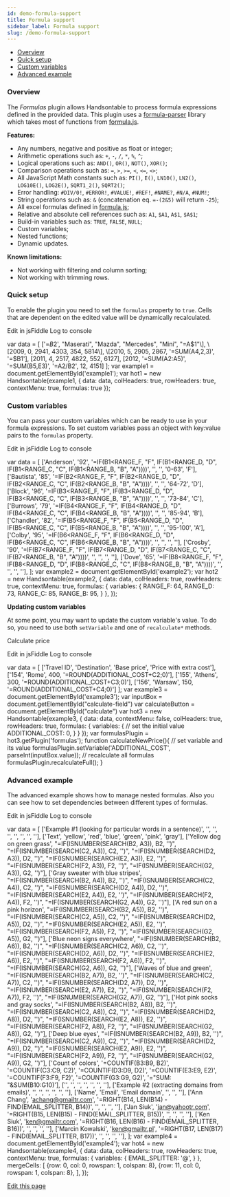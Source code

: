 ```yaml
---
id: demo-formula-support
title: Formula support
sidebar_label: Formula support
slug: /demo-formula-support
---
```


*   [Overview](#overview)
*   [Quick setup](#setup)
*   [Custom variables](#custom-variables)
*   [Advanced example](#advanced-example)

### Overview

The _Formulas_ plugin allows Handsontable to process formula expressions defined in the provided data. This plugin uses a [formula-parser](https://github.com/handsontable/formula-parser) library which takes most of functions from [formula.js](https://github.com/handsontable/formula.js).

**Features:**

*   Any numbers, negative and positive as float or integer;
*   Arithmetic operations such as: `+`, `-`, `/`, `*`, `%`, `^`;
*   Logical operations such as: `AND()`, `OR()`, `NOT()`, `XOR()`;
*   Comparison operations such as: `=`, `>`, `>=`, `<`, `<=`, `<>`;
*   All JavaScript Math constants such as: `PI()`, `E()`, `LN10()`, `LN2()`, `LOG10E()`, `LOG2E()`, `SQRT1_2()`, `SQRT2()`;
*   Error handling: `#DIV/0!`, `#ERROR!`, `#VALUE!`, `#REF!`, `#NAME?`, `#N/A`, `#NUM!`;
*   String operations such as: `&` (concatenation eq. `=-(2&5)` will return `-25`);
*   All excel formulas defined in [formula.js](https://github.com/handsontable/formula.js);
*   Relative and absolute cell references such as: `A1`, `$A1`, `A$1`, `$A$1`;
*   Build-in variables such as: `TRUE`, `FALSE`, `NULL`;
*   Custom variables;
*   Nested functions;
*   Dynamic updates.

**Known limitations:**

*   Not working with filtering and column sorting;
*   Not working with trimming rows.

### Quick setup

To enable the plugin you need to set the `formulas` property to `true`. Cells that are dependent on the edited value will be dynamically recalculated.

Edit in jsFiddle Log to console

var data = \[ \['=$B$2', "Maserati", "Mazda", "Mercedes", "Mini", "=A$1"\], \[2009, 0, 2941, 4303, 354, 5814\], \[2010, 5, 2905, 2867, '=SUM(A4,2,3)', '=$B1'\], \[2011, 4, 2517, 4822, 552, 6127\], \[2012, '=SUM(A2:A5)', '=SUM(B5,E3)', '=A2/B2', 12, 4151\] \]; var example1 = document.getElementById('example1'); var hot1 = new Handsontable(example1, { data: data, colHeaders: true, rowHeaders: true, contextMenu: true, formulas: true });

### Custom variables

You can pass your custom variables which can be ready to use in your formula expressions. To set custom variables pass an object with key:value pairs to the `formulas` property.

Edit in jsFiddle Log to console

var data = \[ \['Anderson', '92', '=IF(B1<RANGE\_F, "F", IF(B1<RANGE\_D, "D", IF(B1<RANGE\_C, "C", IF(B1<RANGE\_B, "B", "A"))))', '', '', '0-63', 'F'\], \['Bautista', '85', '=IF(B2<RANGE\_F, "F", IF(B2<RANGE\_D, "D", IF(B2<RANGE\_C, "C", IF(B2<RANGE\_B, "B", "A"))))', '', '', '64-72', 'D'\], \['Block', '96', '=IF(B3<RANGE\_F, "F", IF(B3<RANGE\_D, "D", IF(B3<RANGE\_C, "C", IF(B3<RANGE\_B, "B", "A"))))', '', '', '73-84', 'C'\], \['Burrows', '79', '=IF(B4<RANGE\_F, "F", IF(B4<RANGE\_D, "D", IF(B4<RANGE\_C, "C", IF(B4<RANGE\_B, "B", "A"))))', '', '', '85-94', 'B'\], \['Chandler', '82', '=IF(B5<RANGE\_F, "F", IF(B5<RANGE\_D, "D", IF(B5<RANGE\_C, "C", IF(B5<RANGE\_B, "B", "A"))))', '', '', '95-100', 'A'\], \['Colby', '95', '=IF(B6<RANGE\_F, "F", IF(B6<RANGE\_D, "D", IF(B6<RANGE\_C, "C", IF(B6<RANGE\_B, "B", "A"))))', '', '', '', ''\], \['Crosby', '90', '=IF(B7<RANGE\_F, "F", IF(B7<RANGE\_D, "D", IF(B7<RANGE\_C, "C", IF(B7<RANGE\_B, "B", "A"))))', '', '', '', ''\], \['Dove', '65', '=IF(B8<RANGE\_F, "F", IF(B8<RANGE\_D, "D", IF(B8<RANGE\_C, "C", IF(B8<RANGE\_B, "B", "A"))))', '', '', '', ''\], \]; var example2 = document.getElementById('example2'); var hot2 = new Handsontable(example2, { data: data, colHeaders: true, rowHeaders: true, contextMenu: true, formulas: { variables: { RANGE\_F: 64, RANGE\_D: 73, RANGE\_C: 85, RANGE\_B: 95, } }, });

**Updating custom variables**

At some point, you may want to update the custom variable's value. To do so, you need to use both `setVariable` and one of `recalculate*` methods.

 Calculate price

Edit in jsFiddle Log to console

var data = \[ \['Travel ID', 'Destination', 'Base price', 'Price with extra cost'\], \['154', 'Rome', 400, '=ROUND(ADDITIONAL\_COST+C2;0)'\], \['155', 'Athens', 300, '=ROUND(ADDITIONAL\_COST+C3;0)'\], \['156', 'Warsaw', 150, '=ROUND(ADDITIONAL\_COST+C4;0)'\] \]; var example3 = document.getElementById('example3'); var inputBox = document.getElementById("calculate-field") var calculateButton = document.getElementById("calculate") var hot3 = new Handsontable(example3, { data: data, contextMenu: false, colHeaders: true, rowHeaders: true, formulas: { variables: { // set the initial value ADDITIONAL\_COST: 0, } } }); var formulasPlugin = hot3.getPlugin('formulas'); function calculateNewPrice(){ // set variable and its value formulasPlugin.setVariable('ADDITIONAL\_COST', parseInt(inputBox.value)); // recalculate all formulas formulasPlugin.recalculateFull(); }

### Advanced example

The advanced example shows how to manage nested formulas. Also you can see how to set dependencies between different types of formulas.

Edit in jsFiddle Log to console

var data = \[ \['Example #1 (looking for particular words in a sentence)', '', '', '', '', '', '', ''\], \['Text', 'yellow', 'red', 'blue', 'green', 'pink', 'gray'\], \['Yellow dog on green grass', "=IF(ISNUMBER(SEARCH(B2, A3)), B2, '')", "=IF(ISNUMBER(SEARCH(C2, A3)), C2, '')", "=IF(ISNUMBER(SEARCH(D2, A3)), D2, '')", "=IF(ISNUMBER(SEARCH(E2, A3)), E2, '')", "=IF(ISNUMBER(SEARCH(F2, A3)), F2, '')", "=IF(ISNUMBER(SEARCH(G2, A3)), G2, '')"\], \['Gray sweater with blue stripes', "=IF(ISNUMBER(SEARCH(B2, A4)), B2, '')", "=IF(ISNUMBER(SEARCH(C2, A4)), C2, '')", "=IF(ISNUMBER(SEARCH(D2, A4)), D2, '')", "=IF(ISNUMBER(SEARCH(E2, A4)), E2, '')", "=IF(ISNUMBER(SEARCH(F2, A4)), F2, '')", "=IF(ISNUMBER(SEARCH(G2, A4)), G2, '')"\], \['A red sun on a pink horizon', "=IF(ISNUMBER(SEARCH(B2, A5)), B2, '')", "=IF(ISNUMBER(SEARCH(C2, A5)), C2, '')", "=IF(ISNUMBER(SEARCH(D2, A5)), D2, '')", "=IF(ISNUMBER(SEARCH(E2, A5)), E2, '')", "=IF(ISNUMBER(SEARCH(F2, A5)), F2, '')", "=IF(ISNUMBER(SEARCH(G2, A5)), G2, '')"\], \['Blue neon signs everywhere', "=IF(ISNUMBER(SEARCH(B2, A6)), B2, '')", "=IF(ISNUMBER(SEARCH(C2, A6)), C2, '')", "=IF(ISNUMBER(SEARCH(D2, A6)), D2, '')", "=IF(ISNUMBER(SEARCH(E2, A6)), E2, '')", "=IF(ISNUMBER(SEARCH(F2, A6)), F2, '')", "=IF(ISNUMBER(SEARCH(G2, A6)), G2, '')"\], \['Waves of blue and green', "=IF(ISNUMBER(SEARCH(B2, A7)), B2, '')", "=IF(ISNUMBER(SEARCH(C2, A7)), C2, '')", "=IF(ISNUMBER(SEARCH(D2, A7)), D2, '')", "=IF(ISNUMBER(SEARCH(E2, A7)), E2, '')", "=IF(ISNUMBER(SEARCH(F2, A7)), F2, '')", "=IF(ISNUMBER(SEARCH(G2, A7)), G2, '')"\], \['Hot pink socks and gray socks', "=IF(ISNUMBER(SEARCH(B2, A8)), B2, '')", "=IF(ISNUMBER(SEARCH(C2, A8)), C2, '')", "=IF(ISNUMBER(SEARCH(D2, A8)), D2, '')", "=IF(ISNUMBER(SEARCH(E2, A8)), E2, '')", "=IF(ISNUMBER(SEARCH(F2, A8)), F2, '')", "=IF(ISNUMBER(SEARCH(G2, A8)), G2, '')"\], \['Deep blue eyes', "=IF(ISNUMBER(SEARCH(B2, A9)), B2, '')", "=IF(ISNUMBER(SEARCH(C2, A9)), C2, '')", "=IF(ISNUMBER(SEARCH(D2, A9)), D2, '')", "=IF(ISNUMBER(SEARCH(E2, A9)), E2, '')", "=IF(ISNUMBER(SEARCH(F2, A9)), F2, '')", "=IF(ISNUMBER(SEARCH(G2, A9)), G2, '')"\], \['Count of colors', '=COUNTIF(B3:B9, B2)', '=COUNTIF(C3:C9, C2)', '=COUNTIF(D3:D9, D2)', '=COUNTIF(E3:E9, E2)', '=COUNTIF(F3:F9, F2)', '=COUNTIF(G3:G9, G2)', '="SUM: "&SUM(B10:G10)'\], \['', '', '', '', '', '', ''\], \['Example #2 (extracting domains from emails)', '', '', '', '', '', ''\], \['Name', 'Email', 'Email domain', '', '', ''\], \['Ann Chang', 'achang@gmailtr.com', '=RIGHT(B14, LEN(B14) - FIND(EMAIL\_SPLITTER, B14))', '', '', '', ''\], \['Jan Siuk', 'jan@yahootr.com', '=RIGHT(B15, LEN(B15) - FIND(EMAIL\_SPLITTER, B15))', '', '', '', ''\], \['Ken Siuk', 'ken@gmailtr.com', '=RIGHT(B16, LEN(B16) - FIND(EMAIL\_SPLITTER, B16))', '', '', '', ''\], \['Marcin Kowalski', 'ken@gmailtr.pl', '=RIGHT(B17, LEN(B17) - FIND(EMAIL\_SPLITTER, B17))', '', '', '', ''\], \]; var example4 = document.getElementById('example4'); var hot4 = new Handsontable(example4, { data: data, colHeaders: true, rowHeaders: true, contextMenu: true, formulas: { variables: { EMAIL\_SPLITTER: '@', } }, mergeCells: \[ {row: 0, col: 0, rowspan: 1, colspan: 8}, {row: 11, col: 0, rowspan: 1, colspan: 8}, \], });

[Edit this page](https://github.com/handsontable/docs/edit/8.2.0/tutorials/formula-support.html)
